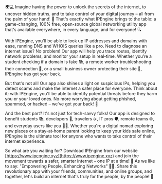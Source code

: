 🌍💻 Imagine having the power to unlock the secrets of the internet, to uncover hidden truths, and to take control of your digital journey – all from the palm of your hand! 📱 That's exactly what IPEngine brings to the table: a game-changing, 100% free, open-source global networking utility app that's available everywhere, in every language, and for everyone! 🔍

With IPEngine, you'll be able to look up IP addresses and domains with ease, running DNS and WHOIS queries like a pro. Need to diagnose an internet issue? No problem! Our app will help you trace routes, identify network problems, and monitor your setup in real-time. Whether you're a student checking if a domain is fake 📚, a remote worker troubleshooting their connection 💼, or a small business owner protecting their site 🏢, IPEngine has got your back.

But that's not all! Our app also shines a light on suspicious IPs, helping you detect scams and make the internet a safer place for everyone. Think about it: with IPEngine, you'll be able to identify potential threats before they harm you or your loved ones. No more worrying about getting phished, spammed, or hacked – we've got your back! 💪

And the best part? It's not just for tech-savvy folks! Our app is designed to benefit students 📚, developers 🤖, travelers ✈️, IT pros 🛡️, remote teams 🌐, and everyday users like you 👨‍💻. Whether you're a digital nomad exploring new places or a stay-at-home parent looking to keep your kids safe online, IPEngine is the ultimate tool for anyone who wants to take control of their internet experience.

So what are you waiting for? Download IPEngine from our website [https://www.ipengine.xyz](https://www.ipengine.xyz) and join the movement towards a safer, smarter internet – one IP at a time! 🚀 As we like to say: "Empowering People, Enhancing Networks" 💪🌐. Share this revolutionary app with your friends, communities, and online groups, and together, let's build an internet that's truly for the people, by the people! 🎉